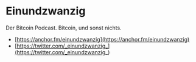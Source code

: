 # Einundzwanzig

Der Bitcoin Podcast. Bitcoin, und sonst nichts.

- [https://anchor.fm/einundzwanzig](https://anchor.fm/einundzwanzig)
- [https://twitter.com/_einundzwanzig_](https://twitter.com/_einundzwanzig_)
